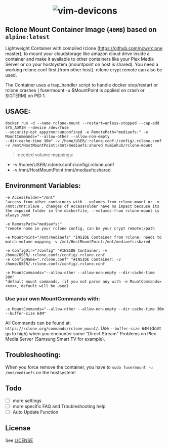 <h1 align="center">
  <img src="https://rclone.org/img/rclone-120x120.png" alt="vim-devicons">
</h1>

Rclone Mount Container Image (**`40MB`**) based on `alpine:latest`
---




Lightweight Container with compiled rclone (https://github.com/ncw/rclone master), to mount your cloudstorage like amazon cloud drive inside a container and make it available to other containers like your Plex Media Server or on your hostsystem (mountpoint on host is shared). You need a working rclone.conf first (from other host). rclone crypt remote can also be used.


The Container uses a trap_handler script to handle docker stop/restart or rclone crashes ( fusermount -u $MountPoint is applied on crash or SIGTERM) on PID 1.

<a name="install-step1"></a>
## USAGE:

    docker run -d --name rclone-mount --restart=unless-stopped --cap-add SYS_ADMIN --device /dev/fuse
    --security-opt apparmor:unconfined -e RemotePath="mediaefs:" -e MountCommands="--allow-other --allow-non-empty
    --dir-cache-time 30m" -v /home/USER/.rclone.conf:/config/.rclone.conf -v /mnt/HostMountPoint:/mnt/mediaefs:shared mumiehub/rclone-mount

> needed volume mappings:

- -v /home/USER/.rclone.conf:/config/.rclone.conf
- -v /mnt/HostMountPoint:/mnt/mediaefs:shared

## Environment Variables:

```vim
-e AccessFolder="/mnt"
"access from other containers with --volumes-from rclone-mount or -v /mnt:/mnt:slave , changes of AccessFolder have no impact because its the exposed folder in the dockerfile, --volumes-from rclone-mount is always /mnt

-e RemotePath="mediaefs:"
"remote name in your rclone config, can be your crypt remote:/path

-e MountPoint="/mnt/mediaefs" "INSIDE Container from rclone: needs to match volume mapping -v /mnt/HostMountPoint:/mnt/mediaefs:shared

-e ConfigDir="/config" "#INSIDE Container: -v /home/USER/.rclone.conf:/config/.rclone.conf
-e ConfigName=".rclone.conf" "#INSIDE Container: -v /home/USER/.rclone.conf:/config/.rclone.conf

-e MountCommands="--allow-other --allow-non-empty --dir-cache-time 30m"
"default mount commands, (if you not parse any with -e MountCommands=<xxx>, default will be used)
```


### Use your own MountCommands with:
    -e MountCommands="--allow-other --allow-non-empty --dir-cache-time 30m --buffer-size 64M"
All Commands can be found at: `https://rclone.org/commands/rclone_mount/`.
Use `--buffer-size 64M` (dont go to high) when you encounter some "Direct Stream" Problems on Plex Media Server (Samsung Smart TV for example).

## Troubleshooting:
When you force remove the container, you have to `sudo fusermount -u /mnt/mediaefs` on the hostsystem!



Todo
----

* [ ] more settings
* [ ] more specific FAQ and Troubleshooting help
* [ ] Auto Update Function

## License

See [LICENSE](LICENSE)